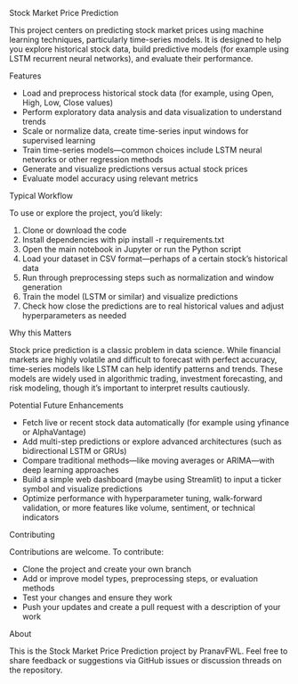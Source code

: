 

Stock Market Price Prediction

This project centers on predicting stock market prices using machine learning techniques, particularly time-series models. It is designed to help you explore historical stock data, build predictive models (for example using LSTM recurrent neural networks), and evaluate their performance.

Features

* Load and preprocess historical stock data (for example, using Open, High, Low, Close values)
* Perform exploratory data analysis and data visualization to understand trends
* Scale or normalize data, create time-series input windows for supervised learning
* Train time-series models—common choices include LSTM neural networks or other regression methods
* Generate and visualize predictions versus actual stock prices
* Evaluate model accuracy using relevant metrics

Typical Workflow

To use or explore the project, you’d likely:

1. Clone or download the code
2. Install dependencies with pip install -r requirements.txt
3. Open the main notebook in Jupyter or run the Python script
4. Load your dataset in CSV format—perhaps of a certain stock’s historical data
5. Run through preprocessing steps such as normalization and window generation
6. Train the model (LSTM or similar) and visualize predictions
7. Check how close the predictions are to real historical values and adjust hyperparameters as needed

Why this Matters

Stock price prediction is a classic problem in data science. While financial markets are highly volatile and difficult to forecast with perfect accuracy, time-series models like LSTM can help identify patterns and trends. These models are widely used in algorithmic trading, investment forecasting, and risk modeling, though it’s important to interpret results cautiously.

Potential Future Enhancements

* Fetch live or recent stock data automatically (for example using yfinance or AlphaVantage)
* Add multi-step predictions or explore advanced architectures (such as bidirectional LSTM or GRUs)
* Compare traditional methods—like moving averages or ARIMA—with deep learning approaches
* Build a simple web dashboard (maybe using Streamlit) to input a ticker symbol and visualize predictions
* Optimize performance with hyperparameter tuning, walk-forward validation, or more features like volume, sentiment, or technical indicators

Contributing

Contributions are welcome. To contribute:

* Clone the project and create your own branch
* Add or improve model types, preprocessing steps, or evaluation methods
* Test your changes and ensure they work
* Push your updates and create a pull request with a description of your work

About

This is the Stock Market Price Prediction project by PranavFWL. Feel free to share feedback or suggestions via GitHub issues or discussion threads on the repository.
